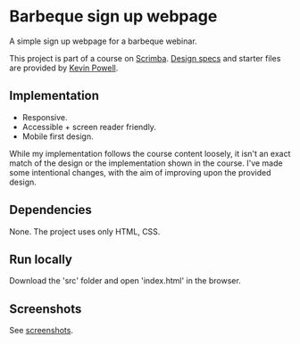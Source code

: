 # Barbeque sign up webpage

A simple sign up webpage for a barbeque webinar.

This project is part of a course on [Scrimba](https://scrimba.com). [Design specs](https://xd.adobe.com/spec/3bcaad42-bd8a-415e-6274-08b282cfb769-4dfb/) and starter files are provided by [Kevin Powell](https://github.com/kevin-powell/reponsive-web-design-bootcamp).

## Implementation

* Responsive.
* Accessible + screen reader friendly.
* Mobile first design.

While my implementation follows the course content loosely, it isn't an exact match of the design or the implementation shown in the course. I've made some intentional changes, with the aim of improving upon the provided design.

## Dependencies

None. The project uses only HTML, CSS.

## Run locally

Download the 'src' folder and open 'index.html' in the browser.

## Screenshots

See [screenshots](screenshots/).
